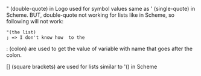 " (double-quote) in Logo used for symbol values same as ' (single-quote) in Scheme.
BUT, double-quote not working for lists like in Scheme, so following will not work:

```
"(the list)
; => I don't know how  to the
```

: (colon) are used to get the value of variable with name that goes after the
colon.

[] (square brackets) are used for lists similar to '() in Scheme

